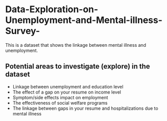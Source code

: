 # Data-Exploration-on-Unemployment-and-Mental-illness-Survey-
This is a dataset that shows the linkage between mental illness and unemployment.


## Potential areas to investigate (explore) in the dataset
* Linkage between unemployment and education level
* The effect of a gap on your resume on income level
* Symptom/side effects impact on employment
* The effectiveness of social welfare programs
* The linkage between gaps in your resume and hospitalizations due to mental illness
